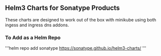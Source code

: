 ## Helm3 Charts for Sonatype Products

These charts are designed to work out of the box with minikube using both ingess and ingress dns addons.

### To Add as a Helm Repo
'''helm repo add sonatype https://sonatype.github.io/helm3-charts/ '''
